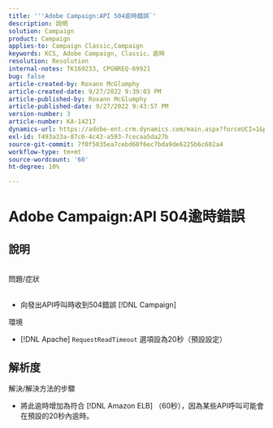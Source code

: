 ```yaml
---
title: '''Adobe Campaign:API 504逾時錯誤`'
description: 說明
solution: Campaign
product: Campaign
applies-to: Campaign Classic,Campaign
keywords: KCS, Adobe Campaign, Classic，逾時
resolution: Resolution
internal-notes: TK169233, CPGNREQ-69921
bug: false
article-created-by: Roxann McGlumphy
article-created-date: 9/27/2022 9:39:03 PM
article-published-by: Roxann McGlumphy
article-published-date: 9/27/2022 9:43:57 PM
version-number: 3
article-number: KA-14217
dynamics-url: https://adobe-ent.crm.dynamics.com/main.aspx?forceUCI=1&pagetype=entityrecord&etn=knowledgearticle&id=fb9fddcd-ac3e-ed11-9db1-00224808613b
exl-id: f493a33a-87c6-4c43-a593-7cecaa5da27b
source-git-commit: 7f0f5035ea7cebd60f6ec7bda9de6225b6c602a4
workflow-type: tm+mt
source-wordcount: '60'
ht-degree: 10%

---
```


# Adobe Campaign:API 504逾時錯誤

## 說明

<br>問題/症狀<br><br>
- 向發出API呼叫時收到504錯誤 [!DNL Campaign]



環境
- [!DNL Apache] `RequestReadTimeout` 選項設為20秒（預設設定）



## 解析度

解決/解決方法的步驟
- 將此逾時增加為符合 [!DNL Amazon ELB] （60秒），因為某些API呼叫可能會在預設的20秒內逾時。
